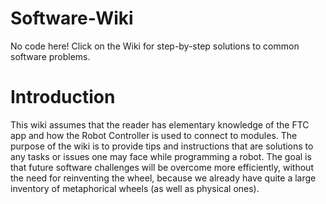 # Software-Wiki
No code here! Click on the Wiki for step-by-step solutions to common software problems.

# Introduction
This wiki assumes that the reader has elementary knowledge of the FTC app and how the Robot Controller is used to connect to modules. The purpose of the wiki is to provide tips and instructions that are solutions to any tasks or issues one may face while programming a robot. The goal is that future software challenges will be overcome more efficiently, without the need for reinventing the wheel, because we already have quite a large inventory of metaphorical wheels (as well as physical ones).

